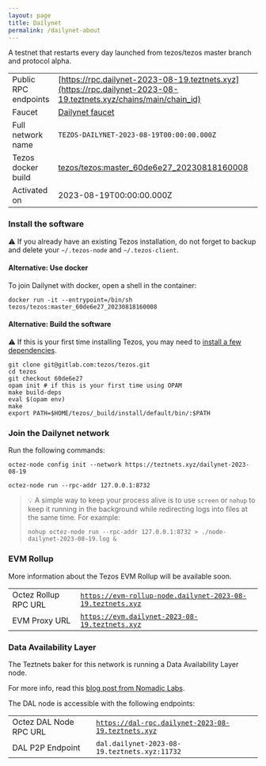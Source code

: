 ```yaml
---
layout: page
title: Dailynet
permalink: /dailynet-about
---
```


A testnet that restarts every day launched from tezos/tezos master branch and protocol alpha.

| | |
|-------|---------------------|
| Public RPC endpoints | [https://rpc.dailynet-2023-08-19.teztnets.xyz](https://rpc.dailynet-2023-08-19.teztnets.xyz/chains/main/chain_id)<br/> |
| Faucet | [Dailynet faucet](https://faucet.dailynet-2023-08-19.teztnets.xyz) |
| Full network name | `TEZOS-DAILYNET-2023-08-19T00:00:00.000Z` |
| Tezos docker build | [tezos/tezos:master_60de6e27_20230818160008](https://hub.docker.com/r/tezos/tezos/tags?page=1&ordering=last_updated&name=master_60de6e27_20230818160008) |
| Activated on | 2023-08-19T00:00:00.000Z |





### Install the software

⚠️  If you already have an existing Tezos installation, do not forget to backup and delete your `~/.tezos-node` and `~/.tezos-client`.



#### Alternative: Use docker

To join Dailynet with docker, open a shell in the container:

```
docker run -it --entrypoint=/bin/sh tezos/tezos:master_60de6e27_20230818160008
```

#### Alternative: Build the software

⚠️  If this is your first time installing Tezos, you may need to [install a few dependencies](https://tezos.gitlab.io/introduction/howtoget.html#setting-up-the-development-environment-from-scratch).

```
git clone git@gitlab.com:tezos/tezos.git
cd tezos
git checkout 60de6e27
opam init # if this is your first time using OPAM
make build-deps
eval $(opam env)
make
export PATH=$HOME/tezos/_build/install/default/bin/:$PATH
```

### Join the Dailynet network

Run the following commands:

```
octez-node config init --network https://teztnets.xyz/dailynet-2023-08-19

octez-node run --rpc-addr 127.0.0.1:8732
```

> 💡 A simple way to keep your process alive is to use `screen` or `nohup` to keep it running in the background while redirecting logs into files at the same time. For example:
>
> ```bash=13
> nohup octez-node run --rpc-addr 127.0.0.1:8732 > ./node-dailynet-2023-08-19.log &
> ```


### EVM Rollup

More information about the Tezos EVM Rollup will be available soon.

| | |
|-------|---------------------|
| Octez Rollup RPC URL | [`https://evm-rollup-node.dailynet-2023-08-19.teztnets.xyz`](https://evm-rollup-node.dailynet-2023-08-19.teztnets.xyz/global/block/head) |
| EVM Proxy URL | [`https://evm.dailynet-2023-08-19.teztnets.xyz`](https://evm.dailynet-2023-08-19.teztnets.xyz) |




### Data Availability Layer

The Teztnets baker for this network is running a Data Availability Layer node.

For more info, read this [blog post from Nomadic Labs](https://research-development.nomadic-labs.com/data-availability-layer-tezos.html).

The DAL node is accessible with the following endpoints:

| | |
|-------|---------------------|
| Octez DAL Node RPC URL | [`https://dal-rpc.dailynet-2023-08-19.teztnets.xyz`](https://dal-rpc.dailynet-2023-08-19.teztnets.xyz) |
| DAL P2P Endpoint | `dal.dailynet-2023-08-19.teztnets.xyz:11732` |




